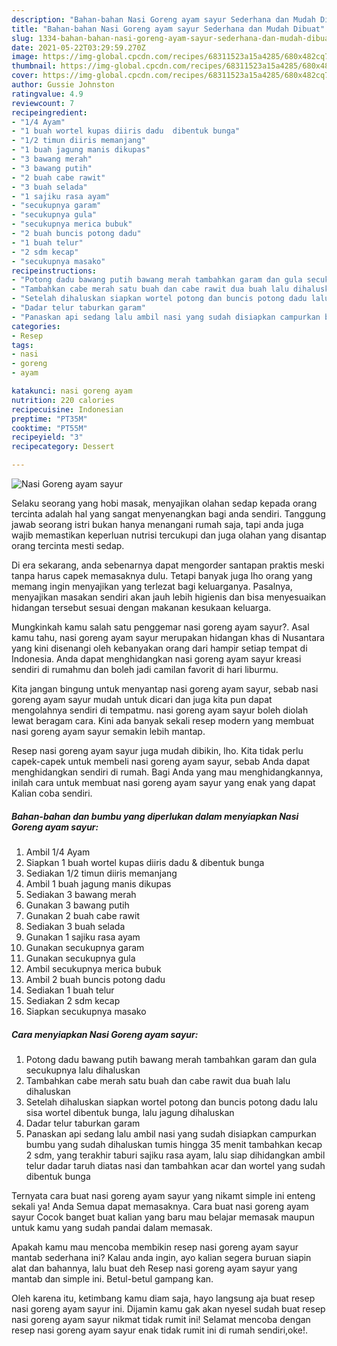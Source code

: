 ```yaml
---
description: "Bahan-bahan Nasi Goreng ayam sayur Sederhana dan Mudah Dibuat"
title: "Bahan-bahan Nasi Goreng ayam sayur Sederhana dan Mudah Dibuat"
slug: 1334-bahan-bahan-nasi-goreng-ayam-sayur-sederhana-dan-mudah-dibuat
date: 2021-05-22T03:29:59.270Z
image: https://img-global.cpcdn.com/recipes/68311523a15a4285/680x482cq70/nasi-goreng-ayam-sayur-foto-resep-utama.jpg
thumbnail: https://img-global.cpcdn.com/recipes/68311523a15a4285/680x482cq70/nasi-goreng-ayam-sayur-foto-resep-utama.jpg
cover: https://img-global.cpcdn.com/recipes/68311523a15a4285/680x482cq70/nasi-goreng-ayam-sayur-foto-resep-utama.jpg
author: Gussie Johnston
ratingvalue: 4.9
reviewcount: 7
recipeingredient:
- "1/4 Ayam"
- "1 buah wortel kupas diiris dadu  dibentuk bunga"
- "1/2 timun diiris memanjang"
- "1 buah jagung manis dikupas"
- "3 bawang merah"
- "3 bawang putih"
- "2 buah cabe rawit"
- "3 buah selada"
- "1 sajiku rasa ayam"
- "secukupnya garam"
- "secukupnya gula"
- "secukupnya merica bubuk"
- "2 buah buncis potong dadu"
- "1 buah telur"
- "2 sdm kecap"
- "secukupnya masako"
recipeinstructions:
- "Potong dadu bawang putih bawang merah tambahkan garam dan gula secukupnya lalu dihaluskan"
- "Tambahkan cabe merah satu buah dan cabe rawit dua buah lalu dihaluskan"
- "Setelah dihaluskan siapkan wortel potong dan buncis potong dadu lalu sisa wortel dibentuk bunga, lalu jagung dihaluskan"
- "Dadar telur taburkan garam"
- "Panaskan api sedang lalu ambil nasi yang sudah disiapkan campurkan bumbu yang sudah dihaluskan tumis hingga 35 menit tambahkan kecap 2 sdm, yang terakhir taburi sajiku rasa ayam, lalu siap dihidangkan ambil telur dadar taruh diatas nasi dan tambahkan acar dan wortel yang sudah dibentuk bunga"
categories:
- Resep
tags:
- nasi
- goreng
- ayam

katakunci: nasi goreng ayam 
nutrition: 220 calories
recipecuisine: Indonesian
preptime: "PT35M"
cooktime: "PT55M"
recipeyield: "3"
recipecategory: Dessert

---
```



![Nasi Goreng ayam sayur](https://img-global.cpcdn.com/recipes/68311523a15a4285/680x482cq70/nasi-goreng-ayam-sayur-foto-resep-utama.jpg)

Selaku seorang yang hobi masak, menyajikan olahan sedap kepada orang tercinta adalah hal yang sangat menyenangkan bagi anda sendiri. Tanggung jawab seorang istri bukan hanya menangani rumah saja, tapi anda juga wajib memastikan keperluan nutrisi tercukupi dan juga olahan yang disantap orang tercinta mesti sedap.

Di era  sekarang, anda sebenarnya dapat mengorder santapan praktis meski tanpa harus capek memasaknya dulu. Tetapi banyak juga lho orang yang memang ingin menyajikan yang terlezat bagi keluarganya. Pasalnya, menyajikan masakan sendiri akan jauh lebih higienis dan bisa menyesuaikan hidangan tersebut sesuai dengan makanan kesukaan keluarga. 



Mungkinkah kamu salah satu penggemar nasi goreng ayam sayur?. Asal kamu tahu, nasi goreng ayam sayur merupakan hidangan khas di Nusantara yang kini disenangi oleh kebanyakan orang dari hampir setiap tempat di Indonesia. Anda dapat menghidangkan nasi goreng ayam sayur kreasi sendiri di rumahmu dan boleh jadi camilan favorit di hari liburmu.

Kita jangan bingung untuk menyantap nasi goreng ayam sayur, sebab nasi goreng ayam sayur mudah untuk dicari dan juga kita pun dapat mengolahnya sendiri di tempatmu. nasi goreng ayam sayur boleh diolah lewat beragam cara. Kini ada banyak sekali resep modern yang membuat nasi goreng ayam sayur semakin lebih mantap.

Resep nasi goreng ayam sayur juga mudah dibikin, lho. Kita tidak perlu capek-capek untuk membeli nasi goreng ayam sayur, sebab Anda dapat menghidangkan sendiri di rumah. Bagi Anda yang mau menghidangkannya, inilah cara untuk membuat nasi goreng ayam sayur yang enak yang dapat Kalian coba sendiri.

<!--inarticleads1-->

##### Bahan-bahan dan bumbu yang diperlukan dalam menyiapkan Nasi Goreng ayam sayur:

1. Ambil 1/4 Ayam
1. Siapkan 1 buah wortel kupas diiris dadu &amp; dibentuk bunga
1. Sediakan 1/2 timun diiris memanjang
1. Ambil 1 buah jagung manis dikupas
1. Sediakan 3 bawang merah
1. Gunakan 3 bawang putih
1. Gunakan 2 buah cabe rawit
1. Sediakan 3 buah selada
1. Gunakan 1 sajiku rasa ayam
1. Gunakan secukupnya garam
1. Gunakan secukupnya gula
1. Ambil secukupnya merica bubuk
1. Ambil 2 buah buncis potong dadu
1. Sediakan 1 buah telur
1. Sediakan 2 sdm kecap
1. Siapkan secukupnya masako




<!--inarticleads2-->

##### Cara menyiapkan Nasi Goreng ayam sayur:

1. Potong dadu bawang putih bawang merah tambahkan garam dan gula secukupnya lalu dihaluskan
1. Tambahkan cabe merah satu buah dan cabe rawit dua buah lalu dihaluskan
1. Setelah dihaluskan siapkan wortel potong dan buncis potong dadu lalu sisa wortel dibentuk bunga, lalu jagung dihaluskan
1. Dadar telur taburkan garam
1. Panaskan api sedang lalu ambil nasi yang sudah disiapkan campurkan bumbu yang sudah dihaluskan tumis hingga 35 menit tambahkan kecap 2 sdm, yang terakhir taburi sajiku rasa ayam, lalu siap dihidangkan ambil telur dadar taruh diatas nasi dan tambahkan acar dan wortel yang sudah dibentuk bunga




Ternyata cara buat nasi goreng ayam sayur yang nikamt simple ini enteng sekali ya! Anda Semua dapat memasaknya. Cara buat nasi goreng ayam sayur Cocok banget buat kalian yang baru mau belajar memasak maupun untuk kamu yang sudah pandai dalam memasak.

Apakah kamu mau mencoba membikin resep nasi goreng ayam sayur mantab sederhana ini? Kalau anda ingin, ayo kalian segera buruan siapin alat dan bahannya, lalu buat deh Resep nasi goreng ayam sayur yang mantab dan simple ini. Betul-betul gampang kan. 

Oleh karena itu, ketimbang kamu diam saja, hayo langsung aja buat resep nasi goreng ayam sayur ini. Dijamin kamu gak akan nyesel sudah buat resep nasi goreng ayam sayur nikmat tidak rumit ini! Selamat mencoba dengan resep nasi goreng ayam sayur enak tidak rumit ini di rumah sendiri,oke!.

